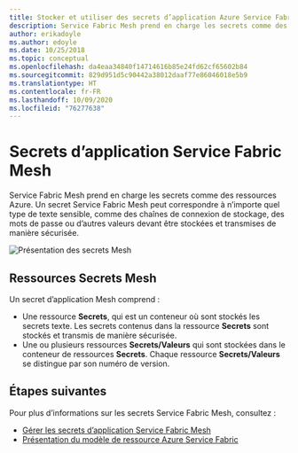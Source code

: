 ```yaml
---
title: Stocker et utiliser des secrets d’application Azure Service Fabric Mesh
description: Service Fabric Mesh prend en charge les secrets comme des ressources Azure. Voici comment stocker et gérer les secrets avec des applications Service Fabric Mesh.
author: erikadoyle
ms.author: edoyle
ms.date: 10/25/2018
ms.topic: conceptual
ms.openlocfilehash: da4eaa34840f14714616b85e24fd62cf65602b84
ms.sourcegitcommit: 829d951d5c90442a38012daaf77e86046018e5b9
ms.translationtype: HT
ms.contentlocale: fr-FR
ms.lasthandoff: 10/09/2020
ms.locfileid: "76277638"
---
```

# <a name="service-fabric-mesh-application-secrets"></a>Secrets d’application Service Fabric Mesh
Service Fabric Mesh prend en charge les secrets comme des ressources Azure. Un secret Service Fabric Mesh peut correspondre à n’importe quel type de texte sensible, comme des chaînes de connexion de stockage, des mots de passe ou d’autres valeurs devant être stockées et transmises de manière sécurisée.

![Présentation des secrets Mesh][sf-mesh-secrets-overview]

## <a name="mesh-secrets-resources"></a>Ressources Secrets Mesh
Un secret d’application Mesh comprend :
* Une ressource **Secrets**, qui est un conteneur où sont stockés les secrets texte. Les secrets contenus dans la ressource **Secrets** sont stockés et transmis de manière sécurisée.
* Une ou plusieurs ressources **Secrets/Valeurs** qui sont stockées dans le conteneur de ressources **Secrets**. Chaque ressource **Secrets/Valeurs** se distingue par son numéro de version.

## <a name="next-steps"></a>Étapes suivantes 
Pour plus d’informations sur les secrets Service Fabric Mesh, consultez :
- [Gérer les secrets d’application Service Fabric Mesh](service-fabric-mesh-howto-manage-secrets.md)
- [Présentation du modèle de ressource Azure Service Fabric](service-fabric-mesh-service-fabric-resources.md)

<!-- pics -->
[sf-mesh-secrets-overview]: ./media/service-fabric-mesh-secrets-overview/MeshAppSecretsOverview.png
